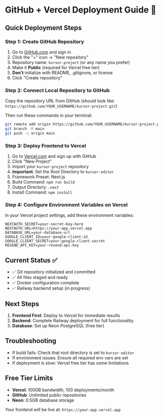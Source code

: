 # GitHub + Vercel Deployment Guide 🚀

## Quick Deployment Steps

### Step 1: Create GitHub Repository

1. Go to [GitHub.com](https://github.com) and sign in
2. Click the "+" icon → "New repository"
3. Repository name: `kursor-project` (or any name you prefer)
4. Make it **Public** (required for Vercel free tier)
5. **Don't** initialize with README, .gitignore, or license
6. Click "Create repository"

### Step 2: Connect Local Repository to GitHub

Copy the repository URL from GitHub (should look like: `https://github.com/YOUR_USERNAME/kursor-project.git`)

Then run these commands in your terminal:

```bash
git remote add origin https://github.com/YOUR_USERNAME/kursor-project.git
git branch -M main
git push -u origin main
```

### Step 3: Deploy Frontend to Vercel

1. Go to [Vercel.com](https://vercel.com) and sign up with GitHub
2. Click "New Project"
3. Import your `kursor-project` repository
4. **Important**: Set the Root Directory to `kursor-editor`
5. Framework Preset: Next.js
6. Build Command: `npm run build`
7. Output Directory: `.next`
8. Install Command: `npm install`

### Step 4: Configure Environment Variables on Vercel

In your Vercel project settings, add these environment variables:

```
NEXTAUTH_SECRET=your-secret-key-here
NEXTAUTH_URL=https://your-app.vercel.app
DATABASE_URL=your-database-url
GOOGLE_CLIENT_ID=your-google-client-id
GOOGLE_CLIENT_SECRET=your-google-client-secret
RESEND_API_KEY=your-resend-api-key
```

## Current Status ✅

- ✅ Git repository initialized and committed
- ✅ All files staged and ready
- ✅ Docker configuration complete
- ✅ Railway backend setup (in progress)

## Next Steps

1. **Frontend First**: Deploy to Vercel for immediate results
2. **Backend**: Complete Railway deployment for full functionality
3. **Database**: Set up Neon PostgreSQL (free tier)

## Troubleshooting

- If build fails: Check that root directory is set to `kursor-editor`
- If environment issues: Ensure all required env vars are set
- If deployment is slow: Vercel free tier has some limitations

## Free Tier Limits

- **Vercel**: 100GB bandwidth, 100 deployments/month
- **GitHub**: Unlimited public repositories
- **Neon**: 0.5GB database storage

Your frontend will be live at: `https://your-app.vercel.app`
